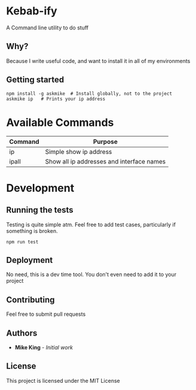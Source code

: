 # Kebab-ify

A Command line utility to do stuff

## Why?

Because I write useful code, and want to install it in all of my environments

## Getting started

```
npm install -g askmike  # Install globally, not to the project
askmike ip   # Prints your ip address
```

# Available Commands

| Command | Purpose                                   |
|---------|-------------------------------------------|
| ip      | Simple show ip address                    |
| ipall   | Show all ip addresses and interface names |


# Development

## Running the tests

Testing is quite simple atm. Feel free to add test cases, particularly if something is broken.

```
npm run test
```

## Deployment

No need, this is a dev time tool. You don't even need to add it to your project

## Contributing

Feel free to submit pull requests

## Authors

- **Mike King** - _Initial work_

## License

This project is licensed under the MIT License
